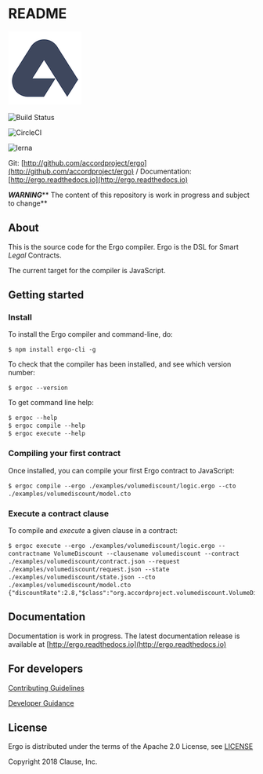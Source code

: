 # README

![Ergo](.gitbook/assets/ergologo.png)

![Build Status](https://travis-ci.org/accordproject/ergo.svg?branch=master)

![CircleCI](https://circleci.com/gh/accordproject/ergo.svg?style=shield)

![lerna](https://img.shields.io/badge/maintained%20with-lerna-cc00ff.svg)

Git: [http://github.com/accordproject/ergo](http://github.com/accordproject/ergo) / Documentation: [http://ergo.readthedocs.io](http://ergo.readthedocs.io)

_**WARNING**_** The content of this repository is work in progress and subject to change**

## About

This is the source code for the Ergo compiler. Ergo is the DSL for Smart _Legal_ Contracts.

The current target for the compiler is JavaScript.

## Getting started

### Install

To install the Ergo compiler and command-line, do:

```text
$ npm install ergo-cli -g
```

To check that the compiler has been installed, and see which version number:

```text
$ ergoc --version
```

To get command line help:

```text
$ ergoc --help
$ ergoc compile --help
$ ergoc execute --help
```

### Compiling your first contract

Once installed, you can compile your first Ergo contract to JavaScript:

```text
$ ergoc compile --ergo ./examples/volumediscount/logic.ergo --cto ./examples/volumediscount/model.cto
```

### Execute a contract clause

To compile and _execute_ a given clause in a contract:

```text
$ ergoc execute --ergo ./examples/volumediscount/logic.ergo --contractname VolumeDiscount --clausename volumediscount --contract ./examples/volumediscount/contract.json --request ./examples/volumediscount/request.json --state ./examples/volumediscount/state.json --cto ./examples/volumediscount/model.cto
{"discountRate":2.8,"$class":"org.accordproject.volumediscount.VolumeDiscountResponse"}
```

## Documentation

Documentation is work in progress. The latest documentation release is available at [http://ergo.readthedocs.io](http://ergo.readthedocs.io)

## For developers

[Contributing Guidelines](contribute-to-ergo/contributing.md)

[Developer Guidance](contribute-to-ergo/developers/)

## License

Ergo is distributed under the terms of the Apache 2.0 License, see [LICENSE](https://github.com/accordproject/ergo/tree/222afd03ba7533f77af4b8a3949f599dde434ced/LICENSE/README.md)

Copyright 2018 Clause, Inc.

